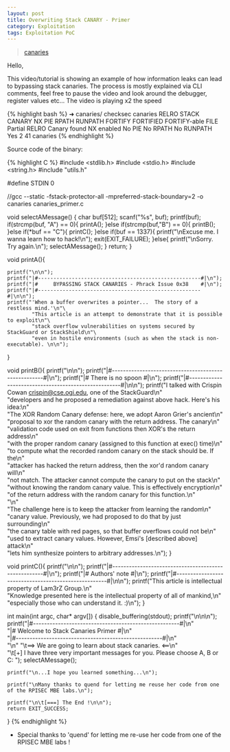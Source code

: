 ```yaml
---
layout: post
title: Overwriting Stack CANARY - Primer
category: Exploitation
tags: Exploitation PoC
---
```


> [canaries]({{site.url}}/assets/canaries)

Hello,

This video/tutorial is showing an example of how information leaks can lead to bypassing stack canaries.
The process is mostly explained via CLI comments, feel free to pause the video and look around the debugger, register values etc...
The video is playing x2 the speed

{% highlight bash %}
➜  canaries/  checksec canaries
RELRO           STACK CANARY      NX            PIE             RPATH      RUNPATH  FORTIFY FORTIFIED FORTIFY-able  FILE
Partial RELRO   Canary found      NX enabled    No PIE          No RPATH   No RUNPATH   Yes 2       41  canaries
{% endhighlight %}

<script type="text/javascript" src="https://asciinema.org/a/27001.js" id="asciicast-27001" async data-speed="2"></script>

Source code of the binary:

{% highlight C %}
#include <stdlib.h>
#include <stdio.h>
#include <string.h>
#include "utils.h"

#define STDIN 0

//gcc --static -fstack-protector-all -mpreferred-stack-boundary=2 -o canaries canaries_primer.c

void selectAMessage() {
    char buf[512];
    scanf("%s", buf);
    printf(buf);
    if(strcmp(buf, "A") == 0){
        printA();
    }else if(strcmp(buf,"B") == 0){
        printB();
    }else if(*buf == "C"){
        printC();
    }else if(buf == 1337){
        printf("\nExcuse me. I wanna learn how to hack!\n");
        exit(EXIT_FAILURE);
    }else{
        printf("\nSorry. Try again.\n");
        selectAMessage();
    }
    return;
}

void printA(){

    printf("\n\n");
    printf("|#-----------------------------------------------------#|\n");
    printf("|#     BYPASSING STACK CANARIES - Phrack Issue 0x38    #|\n");
    printf("|#-----------------------------------------------------#|\n\n");
    printf("'When a buffer overwrites a pointer...  The story of a restless mind.'\n"\
            "This article is an attempt to demonstrate that it is possible to exploit\n"\
            "stack overflow vulnerabilities on systems secured by StackGuard or StackShield\n"\ 
            "even in hostile environments (such as when the stack is non-executable). \n\n");
}

void printB(){
    printf("\n\n");
    printf("|#-----------------------------------------------------#|\n");
    printf("|#                  There is no spoon                  #|\n");
    printf("|#-----------------------------------------------------#|\n\n");
    printf("I talked with Crispin Cowan <crispin@cse.ogi.edu>, one of the StackGuard\n"\
            "developers and he proposed a remediation against above hack.  Here's his idea:\n"\
            "The XOR Random Canary defense:  here, we adopt Aaron Grier's ancient\n"\
            "proposal to xor the random canary with the return address.  The canary\n"\
            "validation code used on exit from functions then XOR's the return address\n"\
            "with the proper random canary (assigned to this function at exec() time)\n"\
            "to compute what the recorded random canary on the stack should be.  If the\n"\
            "attacker has hacked the return address, then the xor'd random canary will\n"\
            "not match.  The attacker cannot compute the canary to put on the stack\n"\
            "without knowing the random canary value.  This is effectively encryption\n"\
            "of the return address with the random canary for this function.\n"\
            "\n"\
            "The challenge here is to keep the attacker from learning the random\n"\
            "canary value.  Previously, we had proposed to do that by just surrounding\n"\
            "the canary table with red pages, so that buffer overflows could not be\n"\
            "used to extract canary values.  However, Emsi's [described above] attack\n"\
            "lets him synthesize pointers to arbitrary addresses.\n");
}

void printC(){
    printf("\n\n");
    printf("|#-----------------------------------------------------#|\n");
    printf("|#                    Authors' note                    #|\n");
    printf("|#-----------------------------------------------------#|\n\n");
    printf("This article is intellectual property of Lam3rZ Group.\n"\
            "Knowledge presented here is the intellectual property of all of mankind,\n"\
            "especially those who can understand it. :)\n");
}


int main(int argc, char* argv[])
{
    disable_buffering(stdout);
    printf("\n\n\n");
    printf("|#-----------------------------------------------------#|\n"\
           "|#           Welcome to Stack Canaries Primer          #|\n"\
           "|#-----------------------------------------------------#|\n"\
           "\n"
           "\t==> We are going to learn about stack canaries. <==\n"\
           "\t[+] I have three very important messages for you. Please choose A, B or C: ");
    selectAMessage();

    printf("\n...I hope you learned something...\n");

    printf("\nMany thanks to quend for letting me reuse her code from one of the RPISEC MBE labs.\n");

    printf("\n\t[===] The End !\n\n");
    return EXIT_SUCCESS;
}
{% endhighlight %}

* Special thanks to 'quend' for letting me re-use her code from one of the RPISEC MBE labs !
